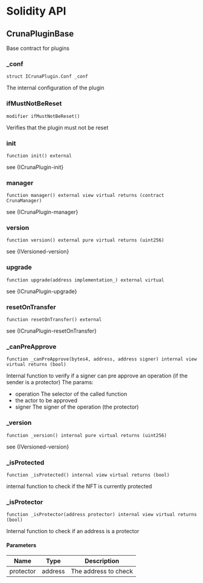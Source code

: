 # Solidity API

## CrunaPluginBase

Base contract for plugins

### _conf

```solidity
struct ICrunaPlugin.Conf _conf
```

The internal configuration of the plugin

### ifMustNotBeReset

```solidity
modifier ifMustNotBeReset()
```

Verifies that the plugin must not be reset

### init

```solidity
function init() external
```

see {ICrunaPlugin-init}

### manager

```solidity
function manager() external view virtual returns (contract CrunaManager)
```

see {ICrunaPlugin-manager}

### version

```solidity
function version() external pure virtual returns (uint256)
```

see {IVersioned-version}

### upgrade

```solidity
function upgrade(address implementation_) external virtual
```

see {ICrunaPlugin-upgrade}

### resetOnTransfer

```solidity
function resetOnTransfer() external
```

see {ICrunaPlugin-resetOnTransfer}

### _canPreApprove

```solidity
function _canPreApprove(bytes4, address, address signer) internal view virtual returns (bool)
```

Internal function to verify if a signer can pre approve an operation (if the sender is a protector)
The params:
- operation The selector of the called function
- the actor to be approved
- signer The signer of the operation (the protector)

### _version

```solidity
function _version() internal pure virtual returns (uint256)
```

see {IVersioned-version}

### _isProtected

```solidity
function _isProtected() internal view virtual returns (bool)
```

internal function to check if the NFT is currently protected

### _isProtector

```solidity
function _isProtector(address protector) internal view virtual returns (bool)
```

Internal function to check if an address is a protector

#### Parameters

| Name | Type | Description |
| ---- | ---- | ----------- |
| protector | address | The address to check |

